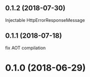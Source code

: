 <a name="0.1.2"></a>
## 0.1.2 (2018-07-30)
Injectable HttpErrorResponseMessage


<a name="0.1.1"></a>
## 0.1.1 (2018-07-18)
fix AOT compilation


<a name="0.1.0"></a>
# 0.1.0 (2018-06-29)



